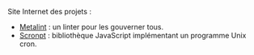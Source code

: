Site Internet des projets :

- [Metalint](//regseb.github.io/metalint/) : un linter pour les gouverner tous.
- [Scronpt](//regseb.github.io/scronpt/) : bibliothèque JavaScript implémentant
  un programme Unix cron.
